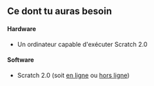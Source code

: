 ## Ce dont tu auras besoin

#### Hardware

+ Un ordinateur capable d'exécuter Scratch 2.0

#### Software

+ Scratch 2.0 (soit [en ligne](https://scratch.mit.edu/projects/editor/) ou [hors ligne](https://scratch.mit.edu/scratch2download/))